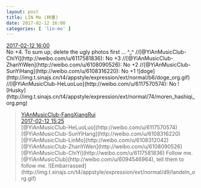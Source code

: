 ```yaml
---
layout: post
title: LIN Mo (林墨)
date: 2017-02-12 16:00
categories: [ 'lin-mo' ]
---
```


<div class="weibo-info">
  <a href="http://weibo.com/6108312042/EvcqhDLgU">2017-02-12 16:00</a>
</div>
No +4. To sum up, delete the ugly photos first … ^_^ //[@YiAnMusicClub-ChiYi](http://weibo.com/u/6117581836): No +3  //[@YiAnMusicClub-ZhanYiWen](http://weibo.com/u/6108090526): No +2 //[@YiAnMusicClub-SunYiHang](http://weibo.com/u/6108316220): No +1 ![doge](http://img.t.sinajs.cn/t4/appstyle/expression/ext/normal/b6/doge_org.gif) //[@YiAnMusicClub-HeLuoLuo](http://weibo.com/u/6117570574): No ![Husky](http://img.t.sinajs.cn/t4/appstyle/expression/ext/normal/74/moren_hashiqi_org.png)

<!-- more -->

> <div class="weibo-post-name">
>   <a href="http://www.weibo.com/u/6117583008">YiAnMusicClub-FangXiangRui</a>
> </div>
> <div class="weibo-info">
>   <a href="http://www.weibo.com/6117583008/Evcc87fXL">2017-02-12 15:25</a>
> </div>  
> [@YiAnMusicClub-HeLuoLuo](http://weibo.com/u/6117570574) [@YiAnMusicClub-SunYiHang](http://weibo.com/u/6108316220) [@YiAnMusicClub-LinMo](http://weibo.com/u/6108312042) [@YiAnMusicClub-ZhanYiWen](http://weibo.com/u/6108090526) [@YiAnMusicClub-ChiYi](http://weibo.com/u/6117581836) Follow me. [@YiAnMusicClub](http://weibo.com/u/6094546964), tell them to follow me. ![Embarrassed](http://img.t.sinajs.cn/t4/appstyle/expression/ext/normal/d9/landeln_org.gif)
